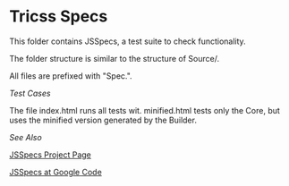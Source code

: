 Tricss Specs
============

This folder contains JSSpecs, a test suite to check functionality.

The folder structure is similar to the structure of Source/.

All files are prefixed with "Spec.".

*Test Cases*

The file index.html runs all tests wit. minified.html tests only the Core, but uses the minified version generated by the Builder.

*See Also*

[JSSpecs Project Page](http://jania.pe.kr/aw/moin.cgi/JSSpec)

[JSSpecs at Google Code](http://code.google.com/p/jsspec/)